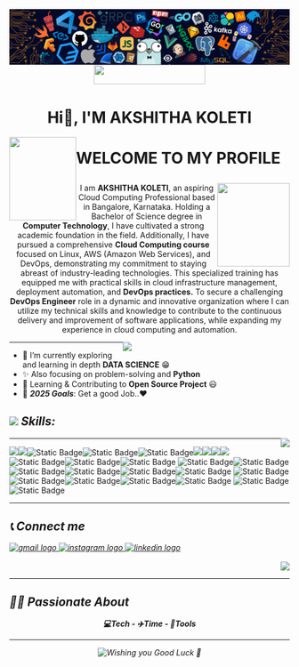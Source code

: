 <img align='center' src= "header.png">
<div align="center">
<a href = "https://drive.google.com/file/d/1YeKphYAMdXwv0ZKrBBBXsxCpcnC4rgXI/view?usp=sharing" ><img src="https://img.shields.io/badge/My_CV-Akshitha-blue" width="200" height="35"></a>
</div>


<h1 align="center">Hi👋, I'M AKSHITHA KOLETI </h1>
<p align="center">
<img align="left" src="https://media.tenor.com/l6hqyRVn4cwAAAAj/doctor-strange-in-the-multiverse-of-madness-doctor-strange.gif" width="120px" height="150px">
<h1><b> WELCOME TO MY PROFILE</b></p></h1>
<img align="right" src="https://media.tenor.com/mmlF_mTw310AAAAj/doctor-strange-in-the-multiverse-of-madness-doctor-strange.gif"  width="130px" height="150px">
</p>


<p align="center" width="150px"> 
I am <b>AKSHITHA KOLETI</b>, an aspiring Cloud Computing Professional based in Bangalore, Karnataka. Holding a Bachelor of Science degree in <b>Computer Technology</b>, I have cultivated a strong academic foundation in the field. Additionally, I have pursued a comprehensive <b>Cloud Computing course</b> focused on Linux, AWS (Amazon Web Services), and DevOps, demonstrating my commitment to staying abreast of industry-leading technologies. This specialized training has equipped me with practical skills in cloud infrastructure management, deployment automation, and <b>DevOps practices.</b> 
To secure a challenging <b>DevOps Engineer</b> role in a dynamic and innovative organization where I can utilize my technical skills and knowledge to contribute to the continuous delivery and improvement of software applications, while expanding my experience in cloud computing and automation.
                             
</p>


<p align = 'right'>
<img align='right' src="https://media.giphy.com/media/ZVik7pBtu9dNS/giphy.gif" width="300px">
</p>

<hr>
<p align='left'>

- 🌱 I’m currently exploring and learning in depth <b>DATA SCIENCE</b> 😁<br>
- ✨ Also focusing on problem-solving and <b>Python</b> <br>
- 👯 Learning & Contributing to <b>Open Source Project</b> 😃<br>
- 🥅 <i><b>2025 Goals</b></i>: Get a good Job..❤️ <br>

</p>

## <img src="https://media2.giphy.com/media/QssGEmpkyEOhBCb7e1/giphy.gif?cid=ecf05e47a0n3gi1bfqntqmob8g9aid1oyj2wr3ds3mg700bl&rid=giphy.gif" width ="27"><i> Skills:      </i>      

<p align = 'right'>
<img align='right' src="https://media.tenor.com/fOD0TBLKQg8AAAAi/spider-man-no-way-home-marvel-studios.gif"  >
</p>

<hr>


<img src="https://img.shields.io/badge/python-3670A0?style=for-the-badge&logo=python&logoColor=ffdd54"><img src="https://img.shields.io/badge/Visual%20Studio%20Code-0078d7.svg?style=for-the-badge&logo=visual-studio-code&logoColor=white"><img alt="Static Badge" src="https://img.shields.io/badge/DevOps-ED8B00?style=for-the-badge&logo=devops"><img alt="Static Badge" src="https://img.shields.io/badge/AWS-%2525237F52FF?style=for-the-badge&logo=amazonaws"><img alt="Static Badge" src="https://img.shields.io/badge/Linux-3DDC84?style=for-the-badge&logo=linux"><img src="https://img.shields.io/badge/html5-%23E34F26.svg?style=for-the-badge&logo=html5&logoColor=white"><img src="https://img.shields.io/badge/css3-%231572B6.svg?style=for-the-badge&logo=css3&logoColor=white"><img src="https://img.shields.io/badge/git-%23F05033.svg?style=for-the-badge&logo=git&logoColor=white"><img src="https://img.shields.io/badge/github-%23121011.svg?style=for-the-badge&logo=github&logoColor=white"><img alt="Static Badge" src="https://img.shields.io/badge/Jenkins-ED8B00?style=for-the-badge&logo=jenkins"><img alt="Static Badge" src="https://img.shields.io/badge/Ansible-%2523E34F26?style=for-the-badge&logo=ansible"><img alt="Static Badge" src="https://img.shields.io/badge/Terraform-039BE5?style=for-the-badge&logo=terraform"> <img alt="Static Badge" src="https://img.shields.io/badge/Maven-217346?style=for-the-badge&logo=maven"><img alt="Static Badge" src="https://img.shields.io/badge/Kubernetes(K8s)-%2523F05033?style=for-the-badge&logo=kubernetes"><img alt="Static Badge" src="https://img.shields.io/badge/OpenCV-%2523777BB4?style=for-the-badge&logo=opencv"><img alt="Static Badge" src="https://img.shields.io/badge/%20Red%20Hat-039BE5?style=for-the-badge&logo=redhat"><img alt="Static Badge" src="https://img.shields.io/badge/VMware-%252300f?style=for-the-badge&logo=vmware"><img alt="Static Badge" src="https://img.shields.io/badge/Bash_Scripting-%252307405e?style=for-the-badge&logo=bashscripting">
<img alt="Static Badge" src="https://img.shields.io/badge/Snapshots-34A853?style=for-the-badge&logo=snapshots"><img alt="Static Badge" src="https://img.shields.io/badge/EFS(Elastic%20File%20System)-B7472A?style=for-the-badge&logo=efs"><img alt="Static Badge" src="https://img.shields.io/badge/S3(Simple%20Storage%20Service)-217346?style=for-the-badge&logo=amazons3"><img alt="Static Badge" src="https://img.shields.io/badge/Amazon%20ECS-2B579A?style=for-the-badge&logo=amazonecs"><img alt="Static Badge" src="https://img.shields.io/badge/Amazon_EC2-2B579A?style=for-the-badge&logo=amazonec2"> <img alt="Static Badge" src="https://img.shields.io/badge/Flask-3670A0?style=for-the-badge&logo=flask">
<img alt="Static Badge" src="https://img.shields.io/badge/Docker-%252300599C?style=for-the-badge&logo=docker">


<hr>




## <i>📞 Connect me 
<div align="left">
  <a href="mailto:anujj@gmail.com?subject=Want%20to%20contact%20you%20from%20github" target="_blank">
    <img src="https://raw.githubusercontent.com/maurodesouza/profile-readme-generator/master/src/assets/icons/social/gmail/default.svg" width="42" height="30" alt="gmail logo"  />
  </a>
  
  <a href="https://www.instagram.com/__mr_alien_x__/" target="_blank">
    <img src="https://raw.githubusercontent.com/maurodesouza/profile-readme-generator/master/src/assets/icons/social/instagram/default.svg" width="42" height="30" alt="instagram logo"  />
  </a>
  <a href="https://www.linkedin.com/in/anujj-p-v-906454246/" target="_blank">
    <img src="https://raw.githubusercontent.com/maurodesouza/profile-readme-generator/master/src/assets/icons/social/linkedin/default.svg" width="42" height="30" alt="linkedin logo"  />
  </a>
 
</div>

<p align='right'>
<img align='center' src= "https://media.tenor.com/ivIQbWI5qe8AAAAi/spider-man-no-way-home-marvel-studios.gif"  > 
</p>
<hr>



 
## <i>🙋‍♂️ Passionate About </i> 
<p align = 'center'>
<b>💻Tech - ✈️Time - 🥅Tools </b>
</p>















<div align="center">

 

 
<hr>









 
<!-- Text Animation -->
<img height="120" alt="Wishing you Good Luck 🤞" width="100%" src="https://raw.githubusercontent.com/BrunnerLivio/brunnerlivio/master/images/marquee.svg" /> 
